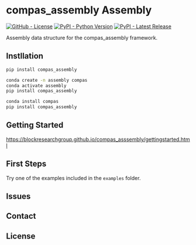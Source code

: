 # compas_assembly Assembly

[![GitHub - License](https://img.shields.io/github/license/blockresearchgroup/compas_assembly.svg)](https://github.com/blockresearchgroup/compas_assembly)
[![PyPI - Python Version](https://img.shields.io/pypi/pyversions/compas_assembly.svg)](https://pypi.python.org/project/compas_assembly)
[![PyPI - Latest Release](https://img.shields.io/pypi/v/compas_assembly.svg)](https://pypi.python.org/project/compas_assembly)

Assembly data structure for the compas_assembly framework.

## Instllation

```bash
pip install compas_assembly
```

```bash
conda create -n assembly compas
conda activate assembly
pip install compas_assembly
```

```bash
conda install compas
pip install compas_assembly
```

## Getting Started

https://blockresearchgroup.github.io/compas_asssembly/gettingstarted.html

## First Steps

Try one of the examples included in the `examples` folder.

## Issues

## Contact

## License
